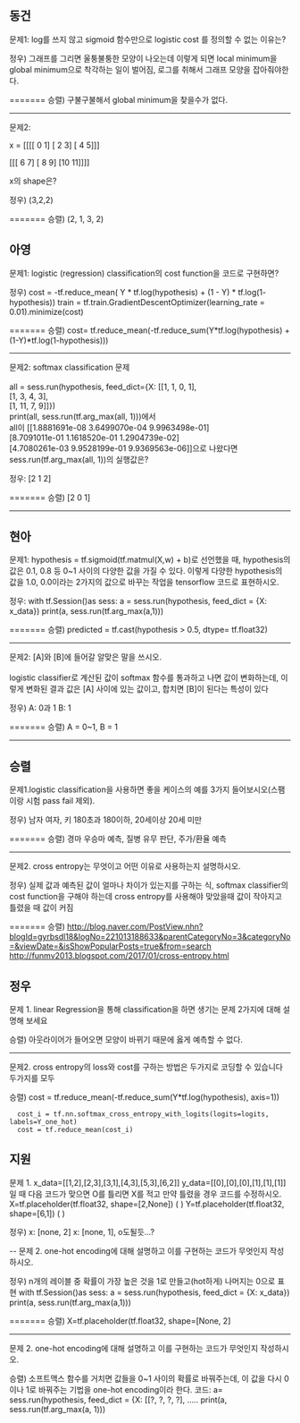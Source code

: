 ## 동건
문제1: log를 쓰지 않고 sigmoid 함수만으로 logistic cost 를 정의할 수 없는 이유는?

정우)
그래프를 그리면 울퉁불퉁한 모양이 나오는데 이렇게 되면 local minimum을 global minimum으로 착각하는 일이 벌어짐, 로그를 취해서 그래프 모양을 잡아줘야한다.

=======
승렬) 구불구불해서 global minimum을 찾을수가 없다.

---
문제2:

x = 
[[[[ 0  1]
   [ 2  3]
   [ 4  5]]]


 [[[ 6  7]
   [ 8  9]
   [10 11]]]]
   
 x의 shape은?
 
정우)
(3,2,2)

=======
 승렬) (2, 1, 3, 2)

## 아영
문제1: logistic (regression) classification의 cost function을 코드로 구현하면? 

정우)
cost = -tf.reduce_mean( Y * tf.log(hypothesis) + (1 - Y) * tf.log(1- hypothesis))
train = tf.train.GradientDescentOptimizer(learning_rate = 0.01).minimize(cost)

=======
승렬) cost= tf.reduce_mean(-tf.reduce_sum(Y*tf.log(hypothesis) + (1-Y)*tf.log(1-hypothesis)))

---
문제2: softmax classification 문제\
\
all = sess.run(hypothesis, feed_dict={X: [[1, 1, 0, 1], \
                                         [1, 3, 4, 3], \
                                         [1, 11, 7, 9]]}) \
    print(all, sess.run(tf.arg_max(all, 1)))에서 \
    all이 [[1.8881691e-08   3.6499070e-04   9.9963498e-01] \
 [8.7091011e-01   1.1618520e-01   1.2904739e-02] \
 [4.7080261e-03   9.9528199e-01   9.9369563e-06]]으로 나왔다면 \
 sess.run(tf.arg_max(all, 1))의 실행값은?
 
 정우:
[2 1 2]

=======
승렬) [2 0 1]

---

## 현아
문제1: hypothesis = tf.sigmoid(tf.matmul(X,w) + b)로 선언했을 때, hypothesis의 값은 0.1, 0.8 등 0~1 사이의 다양한 값을 가질 수 있다.
이렇게 다양한 hypothesis의 값을 1.0, 0.0이라는 2가지의 값으로 바꾸는 작업을 tensorflow 코드로 표현하시오. 

정우:
with tf.Session()as sess:
   a = sess.run(hypothesis, feed_dict = {X: x_data})
   print(a, sess.run(tf.arg_max(a,1)))

=======
승렬) predicted = tf.cast(hypothesis > 0.5, dtype= tf.float32)

---
문제2: [A]와 [B]에 들어갈 알맞은 말을 쓰시오.\
\
logistic classifier로 계산된 값이 softmax 함수를 통과하고 나면 값이 변화하는데, 이렇게 변화된 결과 값은 [A] 사이에 있는 값이고, 합치면 [B]이 된다는 특성이 있다

정우)
A: 0과 1
B: 1

=======
승렬) A = 0~1, B = 1

---
## 승렬
문제1.logistic classification을 사용하면 좋을 케이스의 예를 3가지 들어보시오(스팸이랑 시험 pass fail 제외).

정우) 
남자 여자, 키 180초과 180이하, 20세이상 20세 미만 

=======
승렬) 경마 우승마 예측, 질병 유무 판단, 주가/환율 예측

---
문제2. cross entropy는 무엇이고 어떤 이유로 사용하는지 설명하시오.


정우)
실제 값과 예측된 값이 얼마나 차이가 있는지를 구하는 식, softmax classifier의 cost function을 구해야 하는데 cross entropy를 사용해야 맞았을때 값이 작아지고 틀렸을 때 값이 커짐

=======
승렬) http://blog.naver.com/PostView.nhn?blogId=gyrbsdl18&logNo=221013188633&parentCategoryNo=3&categoryNo=&viewDate=&isShowPopularPosts=true&from=search
http://funmv2013.blogspot.com/2017/01/cross-entropy.html

## 정우

문제 1. linear Regression을 통해 classification을 하면 생기는 문제 2가지에 대해 설명해 보세요

승렬) 아웃라이어가 들어오면 모양이 바뀌기 때문에 옳게 예측할 수 없다. 

---

문제2. cross entropy의 loss와 cost를 구하는 방법은 두가지로 코딩할 수 있습니다 두가지를 모두 

승렬) cost = tf.reduce_mean(-tf.reduce_sum(Y*tf.log(hypothesis), axis=1))

      cost_i = tf.nn.softmax_cross_entropy_with_logits(logits=logits, labels=Y_one_hot)
      cost = tf.reduce_mean(cost_i)

## 지원

문제 1. 
x_data=[[1,2],[2,3],[3,1],[4,3],[5,3],[6,2]]
y_data=[[0],[0],[0],[1],[1],[1]]
일 때 다음 코드가 맞으면 O를 틀리면 X를 적고 만약 틀렸을 경우 코드를 수정하시오.
X=tf.placeholder(tf.float32, shape=[2,None])	(     )
Y=tf.placeholder(tf.float32, shape=[6,1])	(     )

정우)
x: [none, 2]
x: [none, 1], o도될듯...?

--
문제 2.
one-hot encoding에 대해 설명하고 이를 구현하는 코드가 무엇인지 작성하시오.

정우)
n개의 레이블 중 확률이 가장 높은 것을 1로 만들고(hot하게) 나머지는 0으로 표현
with tf.Session()as sess:
   a = sess.run(hypothesis, feed_dict = {X: x_data})
   print(a, sess.run(tf.arg_max(a,1)))

=======
승렬) X=tf.placeholder(tf.float32, shape=[None, 2]

---

문제 2.
one-hot encoding에 대해 설명하고 이를 구현하는 코드가 무엇인지 작성하시오.

승렬) 소프트맥스 함수를 거치면 값들을 0~1 사이의 확률로 바꿔주는데, 이 값을 다시 0이나 1로 바꿔주는 기법을 one-hot encoding이라 한다.
코드: a= sess.run(hypothesis, feed_dict = {X: [[?, ?, ?, ?], .....
print(a, sess.run(tf.arg_max(a, 1)))
